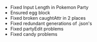 - Fixed Input Length in Pokemon Party
- Ensured egg block
- Fixed broken caughtAttr in 2 places
- Fixed redundant generations of .json's
- Fixed partyEdit problems
- Fixed candy problems